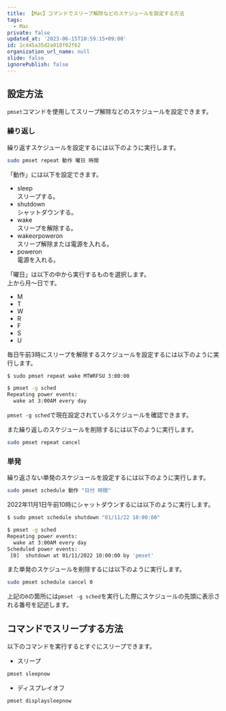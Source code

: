 ```yaml
---
title: 【Mac】コマンドでスリープ解除などのスケジュールを設定する方法
tags:
  - Mac
private: false
updated_at: '2023-06-15T10:59:15+09:00'
id: 1c445a35d2a018f02f62
organization_url_name: null
slide: false
ignorePublish: false
---
```

## 設定方法

`pmset`コマンドを使用してスリープ解除などのスケジュールを設定できます。  

### 繰り返し

繰り返すスケジュールを設定するには以下のように実行します。

```zsh
sudo pmset repeat 動作 曜日 時間
```

「動作」には以下を設定できます。

* sleep  
  スリープする。
* shutdown  
  シャットダウンする。
* wake  
  スリープを解除する。
* wakeorpoweron  
  スリープ解除または電源を入れる。
* poweron  
  電源を入れる。

「曜日」は以下の中から実行するものを選択します。  
上から月〜日です。

* M
* T
* W
* R
* F
* S
* U

毎日午前3時にスリープを解除するスケジュールを設定するには以下のように実行します。  

```zsh
$ sudo pmset repeat wake MTWRFSU 3:00:00

$ pmset -g sched
Repeating power events:
  wake at 3:00AM every day
```

`pmset -g sched`で現在設定されているスケジュールを確認できます。  

また繰り返しのスケジュールを削除するには以下のように実行します。

```zsh
sudo pmset repeat cancel
```

### 単発

繰り返さない単発のスケジュールを設定するには以下のように実行します。  

```zsh
sudo pmset schedule 動作 "日付 時間"
```

2022年11月1日午前10時にシャットダウンするには以下のように実行します。

```zsh
$ sudo pmset schedule shutdown "01/11/22 10:00:00"

$ pmset -g sched
Repeating power events:
  wake at 3:00AM every day
Scheduled power events:
 [0]  shutdown at 01/11/2022 10:00:00 by 'pmset'
```

また単発のスケジュールを削除するには以下のように実行します。

```zsh
sudo pmset schedule cancel 0
```

上記の`0`の箇所には`pmset -g sched`を実行した際にスケジュールの先頭に表示される番号を記述します。  
## コマンドでスリープする方法

以下のコマンドを実行するとすぐにスリープできます。

* スリープ

```zsh
pmset sleepnow
```

* ディスプレイオフ

```zsh
pmset displaysleepnow
```
